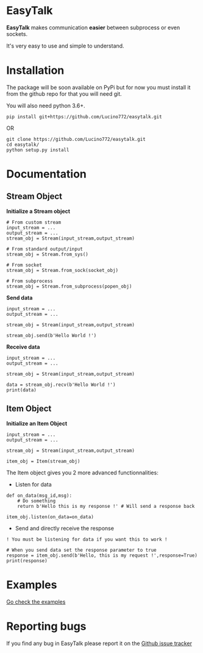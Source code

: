 # EasyTalk

**EasyTalk**  makes communication **easier** between subprocess or even sockets.

It's very easy to use and simple to understand.

# Installation
The package will be soon available on PyPi but for now you must install it from the github repo for that you will need git.

You will also need python 3.6+.

```
pip install git+https://github.com/Lucino772/easytalk.git
```
OR
```
git clone https://github.com/Lucino772/easytalk.git
cd easytalk/
python setup.py install
```

# Documentation
## Stream Object
**Initialize a Stream object**
 ```
# From custom stream
input_stream = ...
output_stream = ...
stream_obj = Stream(input_stream,output_stream)

# From standard output/input
stream_obj = Stream.from_sys()

# From socket
stream_obj = Stream.from_sock(socket_obj)

# From subprocess
stream_obj = Stream.from_subprocess(popen_obj)
```
**Send data**
```
input_stream = ...
output_stream = ...

stream_obj = Stream(input_stream,output_stream)

stream_obj.send(b'Hello World !')
```
**Receive data**
```
input_stream = ...
output_stream = ...

stream_obj = Stream(input_stream,output_stream)

data = stream_obj.recv(b'Hello World !')
print(data)
```
## Item Object
**Initialize an Item Object**
```
input_stream = ...
output_stream = ...

stream_obj = Stream(input_stream,output_stream)

item_obj = Item(stream_obj)
```
The Item object gives you 2 more advanced functionnalities:
- Listen for data
```
def on_data(msg_id,msg):
	# Do something
	return b'Hello this is my response !' # Will send a response back

item_obj.listen(on_data=on_data)
```
- Send and directly receive the response
```
! You must be listening for data if you want this to work !

# When you send data set the response parameter to true
response = item_obj.send(b'Hello, this is my request !',response=True)
print(response)
```

# Examples
[Go check the examples](https://github.com/Lucino772/easytalk/tree/master/examples)

# Reporting bugs
If you find any bug in EasyTalk please report it on the [Github issue tracker](https://github.com/Lucino772/easytalk/issues)
